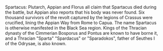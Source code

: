 Spartacus: Plutarch, Appian and Florus all claim that Spartacus died during the battle, but Appian also reports that his body was never found. Six thousand survivors of the revolt captured by the legions of Crassus were crucified, lining the Appian Way from Rome to Capua. The name Spartacus is otherwise manifested in the Black Sea region. Kings of the Thracian dynasty of the Cimmerian Bosporus and Pontus are known to have borne it, and a Thracian "Sparta" "Spardacus" or "Sparadokos", father of Seuthes I of the Odrysae, is also known.
